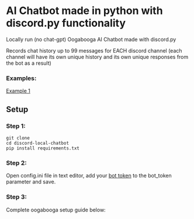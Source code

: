 # AI Chatbot made in python with discord.py functionality
Locally run (no chat-gpt) Oogabooga AI Chatbot made with discord.py

Records chat history up to 99 messages for EACH discord channel (each channel will have its own unique history and its own unique responses from the bot as a result)

### Examples:

[Example 1](https://github.com/smfreeze/discord-local-ai-chatbot/assets/117759431/40fd7f89-6d20-426f-977a-417879b6738e)


## Setup
### Step 1:
```
git clone
cd discord-local-chatbot
pip install requirements.txt
```
### Step 2:
Open config.ini file in text editor, add your [bot token](https://www.youtube.com/watch?v=aI4OmIbkJH8) to the bot_token parameter and save.

### Step 3:
Complete oogabooga setup guide below:
